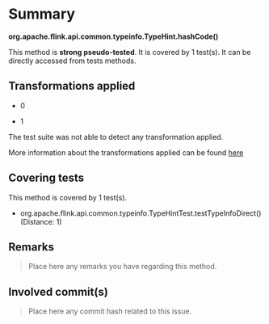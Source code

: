# Summary
**org.apache.flink.api.common.typeinfo.TypeHint.hashCode()**

This method is **strong pseudo-tested**.
It is covered by 1 test(s). It can be directly accessed from tests methods.


## Transformations applied

- 0

- 1


The test suite was not able to detect any transformation applied.

More information about the transformations applied can be found [here](https://github.com/STAMP-project/pitest-descartes)

## Covering tests
This method is covered by 1 test(s).
* org.apache.flink.api.common.typeinfo.TypeHintTest.testTypeInfoDirect() (Distance: 1)


## Remarks
> Place here any remarks you have regarding this method.

## Involved commit(s)

> Place here any commit hash related to this issue.
